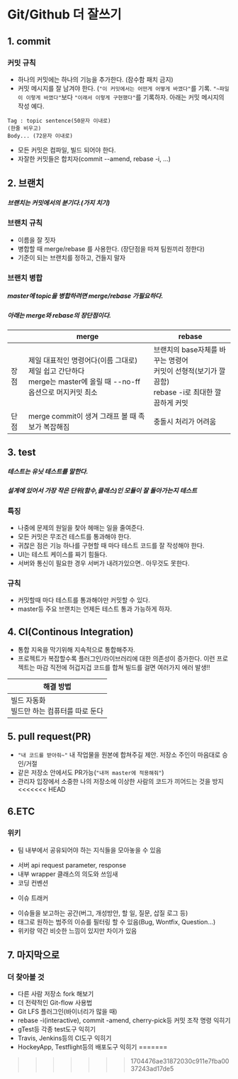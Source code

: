 # Git/Github 더 잘쓰기

## 1. commit
### 커밋 규칙
- 하나의 커밋에는 하나의 기능을 추가한다. (잠수함 패치 금지)
- 커밋 메시지를 잘 남겨야 한다. (`"이 커밋에서는 어떤게 어떻게 바꼈다"`를 기록. `"~파일이 이렇게 바꼈다"`보다 `"이래서 이렇게 구현했다"`를 기록하자. 아래는 커밋 메시지의 작성 예다.
```
Tag : topic sentence(50문자 이내로)
(한줄 비우고)
Body... (72문자 이내로)
```

- 모든 커밋은 컴파일, 빌드 되어야 한다.
- 자잘한 커밋들은 합치자(commit --amend, rebase -i, ...)

## 2. 브랜치
##### 브랜치는 커밋에서의 분기다.(가지 치기)

### 브랜치 규칙
- 이름을 잘 짓자
- 병합할 때 merge/rebase 를 사용한다. (장단점을 따져 팀원끼리 정한다)
- 기준이 되는 브랜치를 정하고, 건들지 말자

### 브랜치 병합
##### master에 topic을 병합하려면 merge/rebase 가필요하다.
##### 아래는 merge와 rebase의 장단점이다.

| | merge | rebase |
| --- | --- | --- |
| 장점 | 제일 대표적인 명령어다(이름 그대로)<br /> 제일 쉽고 간단하다<br /> merge는 master에 올릴 때 --no-ff옵션으로 머지커밋 최소 | 브랜치의 base자체를 바꾸는 명령어<br /> 커밋이 선형적(보기가 깔끔함)<br /> rebase -i로 최대한 깔끔하게 커밋 |
| 단점 | merge commit이 생겨 그래프 볼 때 족보가 복잡해짐 | 충돌시 처리가 어려움 |

## 3. test
##### 테스트는 유닛 테스트를 말한다.
##### 설계에 있어서 가장 작은 단위(함수,클래스)인 모듈이 잘 돌아가는지 테스트

### 특징
- 나중에 문제의 원일을 찾아 헤매는 일을 줄여준다.
- 모든 커밋은 무조건 테스트를 통과해야 한다.
- 귀찮은 점은 기능 하나를 구현할 때 마다 테스트 코드를 잘 작성해야 한다.
- UI는 테스트 케이스를 짜기 힘들다.
- 서버와 통신이 필요한 경우 서버가 내려가있으면.. 아무것도 못한다.

### 규칙
- 커밋할때 마다 테스트를 통과해야만 커밋할 수 있다.
- master등 주요 브랜치는 언제든 테스트 통과 가능하게 하자.

## 4. CI(Continous Integration)
- 통합 지옥을 막기위해 지속적으로 통합해주자.
- 프로젝트가 복잡할수록 플러그인/라이브러리에 대한 의존성이 증가한다. 이런 프로젝트는 마감 직전에 허겁지겁 코드를 합쳐 빌드를 걸면 여러가지 에러 발생!!

| 해결 방법 |
| --- |
| 빌드 자동화<br /> 빌드만 하는 컴퓨터를 따로 둔다<br /> |

## 5. pull request(PR)
- `"내 코드를 받아줘~"` 내 작업물을 원본에 합쳐주길 제안. 저장소 주인이 마음대로 승인/거절
- 같은 저장소 안에서도 PR가능(`"내꺼 master에 적용해줘"`)
- 관리자 입장에서 소중한 나의 저장소에 이상한 사람의 코드가 끼어드는 것을 방지
<<<<<<< HEAD

## 6.ETC
### 위키
- 팀 내부에서 공유되어야 하는 지식들을 모아놓을 수 있음
 * 서버 api request parameter, response
 * 내부 wrapper 클래스의 의도와 쓰임새
 * 코딩 컨벤션
- 이슈 트래커
 * 이슈들을 보고하는 공간(버그, 개성방안, 할 일, 질문, 삽질 로그 등)
 * 태그로 원하는 범주의 이슈를 필터링 할 수 있음(Bug, Wontfix, Question...)
 * 위키랑 약간 비슷한 느낌이 있지만 차이가 있음

## 7. 마지막으로
### 더 찾아볼 것
- 다른 사람 저장소 fork 해보기
- 더 전략적인 Git-flow 사용법
- Git LFS 플러그인(바이너리가 많을 때)
- rebase -i(interactive), commit -amend, cherry-pick등 커밋 조작 명령 익히기
- gTest등 각종 test도구 익히기
- Travis, Jenkins등의 CI도구 익히기
- HockeyApp, Testflight등의 배포도구 익히기 
=======
>>>>>>> 1704476ae31872030c911e7fba0037243ad17de5
